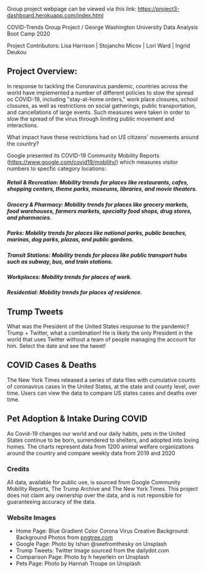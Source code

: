 



Group project webpage can be viewed via this link: https://project3-dashboard.herokuapp.com/index.html

COVID-Trends Group Project / George Washington University Data Analysis Boot Camp 2020

Project Contributors: Lisa Harrison | Stojancho Micov | Lori Ward | Ingrid Deukou

## Project Overview:

In response to tackling the Coronavirus pandemic, countries across the world have implemented a number of different policies to slow the spread oc COVID-19, including "stay-at-home orders," work place closures, school closures, as well as restrictions on social gatherings, public transportation, and cancellations of large events. Such measures were taken in order to slow the spread of the virus through limiting public movement and interactions.

What impact have these restrictions had on US citizens' movements around the country?

Google presented its COVID-19 Community Mobility Reports  (https://www.google.com/covid19/mobility/) which measures visitor numbers to specfic category locations:

##### Retail & Recreation: Mobility trends for places like restaurants, cafes, shopping centers, theme parks, museums, libraries, and movie theaters. 
##### Grocery & Pharmacy: Mobility trends for places like grocery markets, food warehouses, farmers markets, specialty food shops, drug stores, and pharmacies. 
##### Parks: Mobility trends for places like national parks, public beaches, marinas, dog parks, plazas, and public gardens. 
##### Transit Stations: Mobility trends for places like public transport hubs such as subway, bus, and train stations. 
##### Workplaces:  Mobility trends for places of work. 
##### Residential: Mobility trends for places of residence. 

## Trump Tweets

What was the President of the United States response to the pandemic? Trump + Twitter, what a combination! He is likely the only President in the world that uses Twitter without a team of people managing the account for him. Select the date and see the tweet!

## COVID Cases & Deaths
The New York Times released a series of data files with cumulative counts of coronavirus cases in the United States, at the state and county level, over time. Users can view the data to compare US states cases and deaths over time.

## Pet Adoption & Intake During COVID
As Covid-19 changes our world and our daily habits, pets in the United States continue to be born, surrendered to shelters, and adopted into loving homes.  The charts represent data from 1200 animal welfare organizations around the country and compare weekly data from 2019 and 2020

### Credits
All data, available for public use, is sourced from Google Community Mobility Reports, The Trump Archive and The New York Times. This project does not claim any ownership over the data, and is not reponsible for guaranteeing accuracy of the data.

### Website Images
* Home Page: Blue Gradient Color Corona Virus Creative Background: Background Photos from  <a href="https://pngtree.com/free-backgrounds">pngtree.com</a>
* Google Page: Photo by Ishan @seefromthesky on Unsplash
* Trump Tweets: Twitter Image sourced from the dailydot.com
* Comparison Page: Photo by h heyerlein on Unsplash
* Pets Page: Photo by Hannah Troupe on Unsplash


